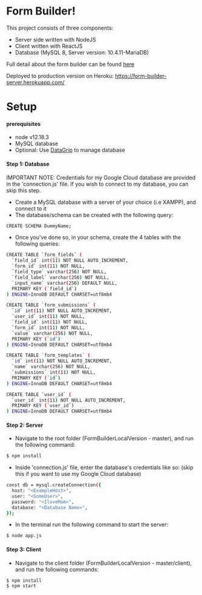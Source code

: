 
# Form Builder!

This project consists of three components:
- Server side written with NodeJS
- Client written with ReactJS
- Database (MySQL 8, Server version: 10.4.11-MariaDB)

Full detail about the form builder can be found [here](https://github.com/wix-incubator/form-builder-exam#form-submit-page)

Deployed to production version on Heroku: https://form-builder-server.herokuapp.com/

# Setup

#### prerequisites
- node v12.18.3
- MySQL database 
- Optional: Use [DataGrip](https://www.jetbrains.com/datagrip/) to manage database

#### Step 1: Database
IMPORTANT NOTE: Credentials for my Google Cloud database are provided in the 'connection.js' file. If you wish to connect to my database, you can skip this step. 

- Create a MySQL database with a server of your choice (i.e XAMPP),  and connect to it
- The database/schema can be created with the following query:
```sh
CREATE SCHEMA DummyName;
```
- Once you've done so, in your schema, create the 4 tables with the following queries: 
```sh
CREATE TABLE `form_fields` (
  `field_id` int(11) NOT NULL AUTO_INCREMENT,
  `form_id` int(11) NOT NULL,
  `field_type` varchar(256) NOT NULL,
  `field_label` varchar(256) NOT NULL,
  `input_name` varchar(256) DEFAULT NULL,
  PRIMARY KEY (`field_id`)
) ENGINE=InnoDB DEFAULT CHARSET=utf8mb4
```
```sh
CREATE TABLE `form_submissions` (
  `id` int(11) NOT NULL AUTO_INCREMENT,
  `user_id` int(11) NOT NULL,
  `field_id` int(11) NOT NULL,
  `form_id` int(11) NOT NULL,
  `value` varchar(256) NOT NULL,
  PRIMARY KEY (`id`)
) ENGINE=InnoDB DEFAULT CHARSET=utf8mb4
```
```sh
CREATE TABLE `form_templates` (
  `id` int(11) NOT NULL AUTO_INCREMENT,
  `name` varchar(256) NOT NULL,
  `submissions` int(11) NOT NULL,
  PRIMARY KEY (`id`)
) ENGINE=InnoDB DEFAULT CHARSET=utf8mb4
```
```sh
CREATE TABLE `user_id` (
  `user_id` int(11) NOT NULL AUTO_INCREMENT,
  PRIMARY KEY (`user_id`)
) ENGINE=InnoDB DEFAULT CHARSET=utf8mb4
```

#### Step 2: Server
 
 - Navigate to the root folder (FormBuilderLocalVersion - master), and run the following command:
```sh
$ npm install
```
- Inside 'connection.js' file, enter the database's credentials like so: (skip this if you want to use my Google Cloud database)
```sh
const db = mysql.createConnection({
  host: "<ExampleHost>",
  user: "<SomeUser>",
  password: "<IloveMom>",
  database: "<Database Name>",
});
```
- In the terminal run the following command to start the server:
```sh
$ node app.js
```

#### Step 3: Client

- Navigate to the client folder (FormBuilderLocalVersion - master/client), and run the following commands:
```sh
$ npm install
$ npm start
```
